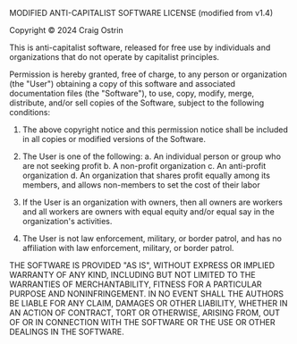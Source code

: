 MODIFIED ANTI-CAPITALIST SOFTWARE LICENSE (modified from v1.4)

Copyright © 2024 Craig Ostrin

This is anti-capitalist software, released for free use by individuals and organizations that do not operate by capitalist principles.

Permission is hereby granted, free of charge, to any person or organization (the "User") obtaining a copy of this software and associated documentation files (the "Software"), to use, copy, modify, merge, distribute, and/or sell copies of the Software, subject to the following conditions:

1. The above copyright notice and this permission notice shall be included in all copies or modified versions of the Software.

2. The User is one of the following:
a. An individual person or group who are not seeking profit
b. A non-profit organization
c. An anti-profit organization
d. An organization that shares profit equally among its members, and allows non-members to set the cost of their labor

3. If the User is an organization with owners, then all owners are workers and all workers are owners with equal equity and/or equal say in the organization's activities.

4. The User is not law enforcement, military, or border patrol, and has no affiliation with law enforcement, military, or border patrol.

THE SOFTWARE IS PROVIDED "AS IS", WITHOUT EXPRESS OR IMPLIED WARRANTY OF ANY KIND, INCLUDING BUT NOT LIMITED TO THE WARRANTIES OF MERCHANTABILITY, FITNESS FOR A PARTICULAR PURPOSE AND NONINFRINGEMENT. IN NO EVENT SHALL THE AUTHORS BE LIABLE FOR ANY CLAIM, DAMAGES OR OTHER LIABILITY, WHETHER IN AN ACTION OF CONTRACT, TORT OR OTHERWISE, ARISING FROM, OUT OF OR IN CONNECTION WITH THE SOFTWARE OR THE USE OR OTHER DEALINGS IN THE SOFTWARE.
